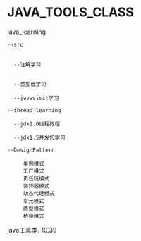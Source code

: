 # JAVA_TOOLS_CLASS
java_learning   

    --src   
    
    
      --注解学习  
      
       
      --类加载学习  
      
      --javasisit学习  
      
    --thread_learning  
    
      --jdk1.0线程教程  
      
      --jdk1.5并发包学习  
      
    --DesignPattern  
    
         单例模式
         工厂模式
         责任链模式
         装饰器模式
         动态代理模式
         享元模式
         原型模式
         桥接模式

java工具类. 10.39
